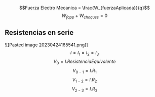 $$Fuerza Electro Mecanica = \frac{W_{fuerzaAplicada}}{q}$$
$$W_{fapp}+W_{choques}=0$$
## Resistencias en serie
![[Pasted image 20230424165541.png]]
$$I = I_{1}=I_{2}=I_{3}$$
$$V_{0}=I.ResistenciaEquivalente$$
$$V_{0-1}=I.R_{1}$$
$$V_{1-2}=I.R_{2}$$
$$V_{2-3}=I.R_3$$